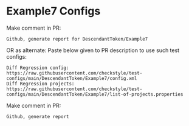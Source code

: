 # Example7 Configs
Make comment in PR:
```
Github, generate report for DescendantToken/Example7
```
OR as alternate:
Paste below given to PR description to use such test configs:
```
Diff Regression config: https://raw.githubusercontent.com/checkstyle/test-configs/main/DescendantToken/Example7/config.xml
Diff Regression projects: https://raw.githubusercontent.com/checkstyle/test-configs/main/DescendantToken/Example7/list-of-projects.properties
```
Make comment in PR:
```
Github, generate report
```

